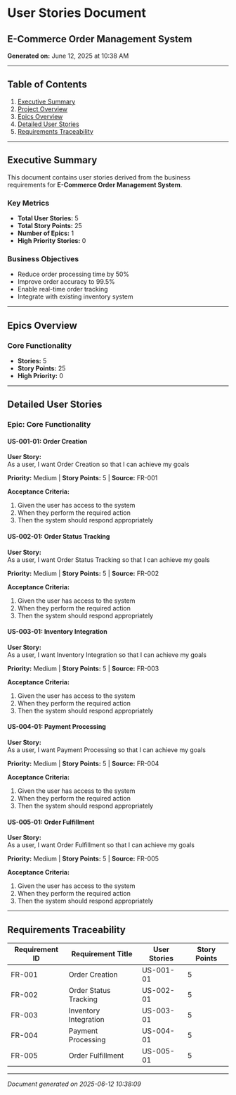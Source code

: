 # User Stories Document
## E-Commerce Order Management System

**Generated on:** June 12, 2025 at 10:38 AM

---

## Table of Contents
1. [Executive Summary](#executive-summary)
2. [Project Overview](#project-overview)
3. [Epics Overview](#epics-overview)
4. [Detailed User Stories](#detailed-user-stories)
5. [Requirements Traceability](#requirements-traceability)

---

## Executive Summary

This document contains user stories derived from the business requirements for **E-Commerce Order Management System**.

### Key Metrics
- **Total User Stories:** 5
- **Total Story Points:** 25
- **Number of Epics:** 1
- **High Priority Stories:** 0

### Business Objectives
- Reduce order processing time by 50%
- Improve order accuracy to 99.5%
- Enable real-time order tracking
- Integrate with existing inventory system

---

## Epics Overview

### Core Functionality
- **Stories:** 5
- **Story Points:** 25
- **High Priority:** 0

---

## Detailed User Stories

### Epic: Core Functionality

#### US-001-01: Order Creation

**User Story:**  
As a user, I want Order Creation so that I can achieve my goals

**Priority:** Medium | **Story Points:** 5 | **Source:** FR-001

**Acceptance Criteria:**
1. Given the user has access to the system
2. When they perform the required action
3. Then the system should respond appropriately

#### US-002-01: Order Status Tracking

**User Story:**  
As a user, I want Order Status Tracking so that I can achieve my goals

**Priority:** Medium | **Story Points:** 5 | **Source:** FR-002

**Acceptance Criteria:**
1. Given the user has access to the system
2. When they perform the required action
3. Then the system should respond appropriately

#### US-003-01: Inventory Integration

**User Story:**  
As a user, I want Inventory Integration so that I can achieve my goals

**Priority:** Medium | **Story Points:** 5 | **Source:** FR-003

**Acceptance Criteria:**
1. Given the user has access to the system
2. When they perform the required action
3. Then the system should respond appropriately

#### US-004-01: Payment Processing

**User Story:**  
As a user, I want Payment Processing so that I can achieve my goals

**Priority:** Medium | **Story Points:** 5 | **Source:** FR-004

**Acceptance Criteria:**
1. Given the user has access to the system
2. When they perform the required action
3. Then the system should respond appropriately

#### US-005-01: Order Fulfillment

**User Story:**  
As a user, I want Order Fulfillment so that I can achieve my goals

**Priority:** Medium | **Story Points:** 5 | **Source:** FR-005

**Acceptance Criteria:**
1. Given the user has access to the system
2. When they perform the required action
3. Then the system should respond appropriately

---

## Requirements Traceability

| Requirement ID | Requirement Title | User Stories | Story Points |
|---|---|---|---|
| FR-001 | Order Creation | US-001-01 | 5 |
| FR-002 | Order Status Tracking | US-002-01 | 5 |
| FR-003 | Inventory Integration | US-003-01 | 5 |
| FR-004 | Payment Processing | US-004-01 | 5 |
| FR-005 | Order Fulfillment | US-005-01 | 5 |

---

*Document generated on 2025-06-12 10:38:09*
